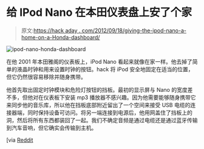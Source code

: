 # 给 IPod Nano 在本田仪表盘上安了个家

> 原文:[https://hack aday . com/2012/09/18/giving-the-ipod-nano-a-home-on-a-Honda-dashboard/](https://hackaday.com/2012/09/18/giving-the-ipod-nano-a-home-on-a-honda-dashboard/)

![](../Images/9b79a6487e08ac26913735d2502a758a.png "ipod-nano-honda-dashboard")

在他 2001 年本田雅阁的仪表板上，iPod Nano 看起来就像在家一样。他去掉了简单的液晶时钟和用来设置时钟的按钮。hack 将 iPod 安全地固定在适当的位置，但它仍然很容易移除并随身携带。

他首先取出固定时钟模块和危险灯按钮的挡板。最初的显示屏与 Nano 的宽度差不多，但他对在仪表板下安装 mp3 播放器不感兴趣。因为他需要能够随身携带它来同步他的音乐库，所以他在挡板底部附近留出了一个空间来接受 USB 电缆的连接器端，同时保持设备可访问。将另一端连接到电源后，他用网盖住了挡板上的洞，然后将所有东西都装回了一起。我们不确定音频是通过电缆还是通过蓝牙传输到汽车音响，但它确实会传输到主机。

[via [Reddit](http://www.reddit.com/r/DIY/comments/zzwb3/changed_the_digital_clock_in_my_01_honda_accord/)